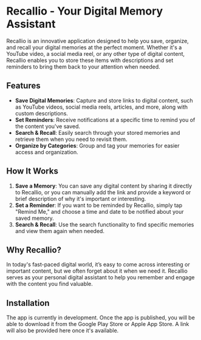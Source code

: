 # Recallio - Your Digital Memory Assistant

Recallio is an innovative application designed to help you save, organize, and recall your digital memories at the perfect moment. Whether it's a YouTube video, a social media reel, or any other type of digital content, Recallio enables you to store these items with descriptions and set reminders to bring them back to your attention when needed.

## Features

- **Save Digital Memories**: Capture and store links to digital content, such as YouTube videos, social media reels, articles, and more, along with custom descriptions.
- **Set Reminders**: Receive notifications at a specific time to remind you of the content you've saved.
- **Search & Recall**: Easily search through your stored memories and retrieve them when you need to revisit them.
- **Organize by Categories**: Group and tag your memories for easier access and organization.

## How It Works

1. **Save a Memory**: You can save any digital content by sharing it directly to Recallio, or you can manually add the link and provide a keyword or brief description of why it's important or interesting.
2. **Set a Reminder**: If you want to be reminded by Recallio, simply tap "Remind Me," and choose a time and date to be notified about your saved memory.
3. **Search & Recall**: Use the search functionality to find specific memories and view them again when needed.

## Why Recallio?

In today's fast-paced digital world, it’s easy to come across interesting or important content, but we often forget about it when we need it. Recallio serves as your personal digital assistant to help you remember and engage with the content you find valuable.

## Installation

The app is currently in development. Once the app is published, you will be able to download it from the Google Play Store or Apple App Store. A link will also be provided here once it's available.

